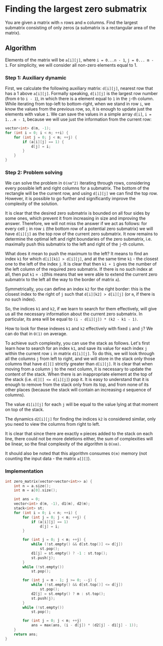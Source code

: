 <!--?title Finding the largest zero submatrix -->

# Finding the largest zero submatrix

You are given a matrix with `n` rows and `m` columns. Find the largest submatrix consisting of only zeros (a submatrix is a rectangular area of the matrix).

## Algorithm

Elements of the matrix will be `a[i][j]`, where `i = 0...n - 1`, `j = 0... m - 1`. For simplicity, we will consider all non-zero elements equal to 1.

### Step 1: Auxiliary dynamic

First, we calculate the following auxiliary matrix: `d[i][j]`, nearest row that has a 1 above `a[i][j]`. Formally speaking, `d[i][j]` is the largest row number (from `0` to `i - 1`), in which there is a element equal to `1` in the `j`-th column. 
While iterating from top-left to bottom-right, when we stand in row `i`, we know the values from the previous row, so, it is enough to update just the elements with value `1`. We can save the values in a simple array `d[i]`, `i = 1...m - 1`, because we will use just the information from the current row:

```cpp
vector<int> d(m, -1);
for (int i = 0; i < n; ++i) {
    for (int j = 0; j < m; ++j) {
        if (a[i][j] == 1) {
            d[j] = i;
        }
    }
}
```

### Step 2: Problem solving

We can solve the problem in `O(nm^2)` iterating through rows, considering every possible left and right columns for a submatrix. The bottom of the rectangle will be the current row, and using `d[i][j]` we can find the top row. However, it is possible to go further and significantly improve the complexity of the solution.

It is clear that the desired zero submatrix is bounded on all four sides by some ones, which prevent it from increasing in size and improving the answer. Therefore,  we will not miss the answer if we act as follows: for every cell `j` in row `i` (the bottom row of a potential zero submatrix) we will have `d[i][j]` as the top row of the current zero submatrix. It now remains to determine the optimal left and right boundaries of the zero submatrix, i.e. maximally push this submatrix to the left and right of the `j`-th column. 

What does it mean to push the maximum to the left? It means to find an index `k1` for which `d[i][k1] > d[i][j]`, and at the same time `k1` - the closest one to the left of the index `j`. It is clear that then `k1 + 1` gives the number of the left column of the required zero submatrix. If there is no such index at all, then put `k1` = `-1`(this means that we were able to extend the current zero submatrix to the left all the way to the border of matrix `a`).

Symmetrically, you can define an index `k2` for the right border: this is the closest index to the right of `j` such that `d[i][k2] > d[i][j]` (or `m`, if there is no such index).

So, the indices `k1` and `k2`, if we learn to search for them effectively, will give us all the necessary information about the current zero submatrix. In particular, its area will be equal to `(i - d[i][j]) * (k2 - k1 - 1)`.

How to look for these indexes `k1` and `k2` effectively with fixed `i` and `j`? We can do that in `O(1)` on average.

To achieve such complexity, you can use the stack as follows. Let's first learn how to search for an index `k1`, and save its value for each index `j` within the current row `i` in matrix `d1[i][j]`. To do this, we will look through all the columns `j` from left to right, and we will store in the stack only those columns that have `d[][]` strictly greater than `d[i][j]`. It is clear that when moving from a column `j` to the next column, it is necessary to update the content of the stack. When there is an inappropriate element at the top of the stack (i.e. `d[][] <= d[i][j]`) pop it. It is easy to understand that it is enough to remove from the stack only from its top, and from none of its other places (because the stack will contain an increasing `d` sequence of columns).

The value `d1[i][j]` for each `j` will be equal to the value lying at that moment on top of the stack.

The dynamics `d2[i][j]` for finding the indices `k2` is considered similar, only you need to view the columns from right to left.

It is clear that since there are exactly `m` pieces added to the stack on each line, there could not be more deletions either, the sum of complexities will be linear, so the final complexity of the algorithm is `O(nm)`.

It should also be noted that this algorithm consumes `O(m)` memory (not counting the input data - the matrix `a[][]`).

### Implementation

```cpp
int zero_matrix(vector<vector<int>> a) {
    int n = a.size();
    int m = a[0].size();

    int ans = 0;
    vector<int> d(m, -1), d1(m), d2(m);
    stack<int> st;
    for (int i = 0; i < n; ++i) {
        for (int j = 0; j < m; ++j) {
            if (a[i][j] == 1)
                d[j] = i;
        }

        for (int j = 0; j < m; ++j) {
            while (!st.empty() && d[st.top()] <= d[j])
                st.pop();
            d1[j] = st.empty() ? -1 : st.top();
            st.push(j);
        }
        while (!st.empty())
            st.pop();

        for (int j = m - 1; j >= 0; --j) {
            while (!st.empty() && d[st.top()] <= d[j])
                st.pop();
            d2[j] = st.empty() ? m : st.top();
            st.push(j);
        }
        while (!st.empty())
            st.pop();

        for (int j = 0; j < m; ++j)
            ans = max(ans, (i - d[j]) * (d2[j] - d1[j] - 1));
    }
    return ans;
}
```
